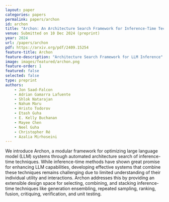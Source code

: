 ```yaml
---
layout: paper
categories: papers
permalink: papers/archon
id: archon
title: "Archon: An Architecture Search Framework for Inference-Time Techniques"
venue: Submitted on 10 Dec 2024 (preprint)
year: 2024
url: /papers/archon
pdf: https://arxiv.org/pdf/2409.15254
feature-title: Archon
feature-description: "Architecture Search Framework for LLM Inference"
image: images/featured/archon.png
feature-order: 1
featured: false
selected: false
type: preprint
authors:
    - Jon Saad-Falcon
    - Adrian Gamarra Lafuente
    - Shlok Natarajan
    - Nahum Maru
    - Hristo Todorov
    - Etash Guha
    - E. Kelly Buchanan
    - Mayee Chen
    - Neel Guha
    - Christopher Ré
    - Azalia Mirhoseini
---
```

We introduce Archon, a modular framework for optimizing large language model (LLM) systems through automated architecture search of inference-time techniques. While inference-time methods have shown great promise for enhancing LLM capabilities, developing effective systems that combine these techniques remains challenging due to limited understanding of their individual utility and interactions. Archon addresses this by providing an extensible design space for selecting, combining, and stacking inference-time techniques like generation ensembling, repeated sampling, ranking, fusion, critiquing, verification, and unit testing.
